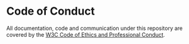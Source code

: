 # Code of Conduct

All documentation, code and communication under this repository are covered by
the
[W3C Code of Ethics and Professional Conduct](https://www.w3.org/Consortium/cepc/).